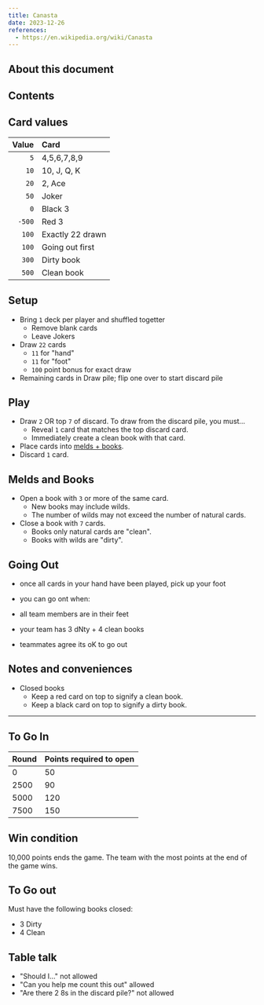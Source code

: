 ```yaml
---
title: Canasta
date: 2023-12-26
references:
  - https://en.wikipedia.org/wiki/Canasta
---
```


## About this document

## Contents

## Card values

|  Value | Card             |
| -----: | :--------------- |
|    `5` | 4,5,6,7,8,9      |
|   `10` | 10, J, Q, K      |
|   `20` | 2, Ace           |
|   `50` | Joker            |
|    `0` | Black 3          |
| `-500` | Red 3            |
|  `100` | Exactly 22 drawn |
|  `100` | Going out first  |
|  `300` | Dirty book       |
|  `500` | Clean book       |

## Setup

- Bring `1` deck per player and shuffled togetter
  - Remove blank cards
  - Leave Jokers
- Draw `22` cards
  - `11` for "hand"
  - `11` for "foot"
  - `100` point bonus for exact draw
- Remaining cards in Draw pile; flip one over to start discard pile

## Play

- Draw `2` OR top `7` of discard. To draw from the discard pile, you must…
  - Reveal `1` card that matches the top discard card.
  - Immediately create a clean book with that card.
- Place cards into [melds + books](#melds-and-books).
- Discard `1` card.

## Melds and Books

- Open a book with `3` or more of the same card.
  - New books may include wilds.
  - The number of wilds may not exceed the number of natural cards.
- Close a book with `7` cards.
  - Books only natural cards are "clean".
  - Books with wilds are "dirty".

## Going Out

- once all cards in your hand have been played, pick up your foot
- you can go ont when:

- all team members are in their feet
- your team has 3 dNty + 4 clean books
- teammates agree its oK to go out

## Notes and conveniences

- Closed books
  - Keep a red card on top to signify a clean book.
  - Keep a black card on top to signify a dirty book.

---

## To Go In

| Round | Points required to open |
| ----- | ----------------------- |
| 0     | 50                      |
| 2500  | 90                      |
| 5000  | 120                     |
| 7500  | 150                     |

## Win condition

10,000 points ends the game.
The team with the most points at the end of the game wins.

## To Go out

Must have the following books closed:

- 3 Dirty
- 4 Clean

## Table talk

- "Should I…" not allowed
- "Can you help me count this out" allowed
- "Are there 2 8s in the discard pile?" not allowed
